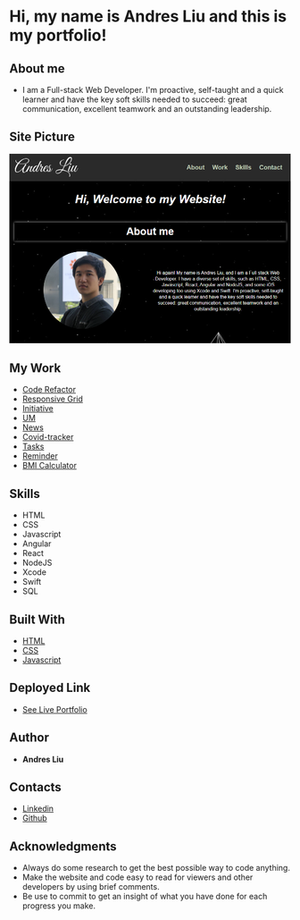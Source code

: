 # Hi, my name is Andres Liu and this is my portfolio!

## About me

* I am a Full-stack Web Developer. I'm proactive, self-taught and a quick learner and have the key soft skills needed to succeed: great communication, excellent teamwork and an outstanding leadership.

## Site Picture

![Portfolio](./assets/images/snapshot.PNG)

## My Work

* [Code Refactor](https://github.com/andresliu22/code-refactor)
* [Responsive Grid](https://github.com/andresliu22/responsive-grid)
* [Initiative](https://github.com/andresliu22/initiativeApp)
* [UM](https://github.com/andresliu22/umApp)
* [News](https://github.com/andresliu22/newsApp)
* [Covid-tracker](https://github.com/andresliu22/covid-tracker)
* [Tasks](https://github.com/andresliu22/tasksApp)
* [Reminder](https://github.com/andresliu22/reminderApp)
* [BMI Calculator](https://github.com/andresliu22/bmiCalculator)

## Skills

* HTML
* CSS
* Javascript
* Angular
* React
* NodeJS
* Xcode
* Swift
* SQL

## Built With

* [HTML](https://developer.mozilla.org/en-US/docs/Web/HTML)
* [CSS](https://developer.mozilla.org/en-US/docs/Web/CSS)
* [Javascript](https://developer.mozilla.org/en-US/docs/Web/javascript)

## Deployed Link

* [See Live Portfolio](https://andresliu22.github.io/portfolio/)

## Author

* **Andres Liu** 

## Contacts

* [Linkedin](https://www.linkedin.com/in/andresliu22)
* [Github](https://github.com/andresliu22)

## Acknowledgments

* Always do some research to get the best possible way to code anything.
* Make the website and code easy to read for viewers and other developers by using brief comments.
* Be use to commit to get an insight of what you have done for each progress you make.